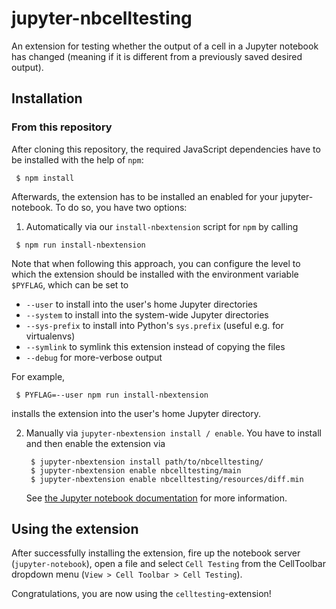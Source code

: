 # jupyter-nbcelltesting


An extension for testing whether the output of a cell in a Jupyter notebook has changed
(meaning if it is different from a previously saved desired output).

## Installation

### From this repository

After cloning this repository, the required JavaScript dependencies have to be
installed with the help of `npm`:

```
 $ npm install
```

Afterwards, the extension has to be installed an enabled for your jupyter-notebook.
To do so, you have two options:

1. Automatically via our `install-nbextension` script for `npm` by calling
  ```
   $ npm run install-nbextension
  ```
  Note that when following this approach, you can configure the level to which the
  extension should be installed with the environment variable `$PYFLAG`, which can
  be set to
  - `--user` to install into the user's home Jupyter directories
  - `--system` to install into the system-wide Jupyter directories
  - `--sys-prefix` to install into Python's `sys.prefix` (useful e.g. for virtualenvs)
  - `--symlink` to symlink this extension instead of copying the files
  - `--debug` for more-verbose output

  For example,
  ```
   $ PYFLAG=--user npm run install-nbextension
  ```
  installs the extension into the user's home Jupyter directory.

2. Manually via `jupyter-nbextension install / enable`. You have to install and
   then enable the extension via
   ```
    $ jupyter-nbextension install path/to/nbcelltesting/
    $ jupyter-nbextension enable nbcelltesting/main
    $ jupyter-nbextension enable nbcelltesting/resources/diff.min
   ```
   See [the Jupyter notebook documentation](http://jupyter-notebook.readthedocs.io/en/latest/extending/frontend_extensions.html?highlight=nbextension#installing-and-enabling-extensions)
   for more information.

## Using the extension

After successfully installing the extension, fire up the notebook server (`jupyter-notebook`), open a file and
select `Cell Testing` from the CellToolbar dropdown menu (`View > Cell Toolbar > Cell Testing`).

Congratulations, you are now using the `celltesting`-extension!
